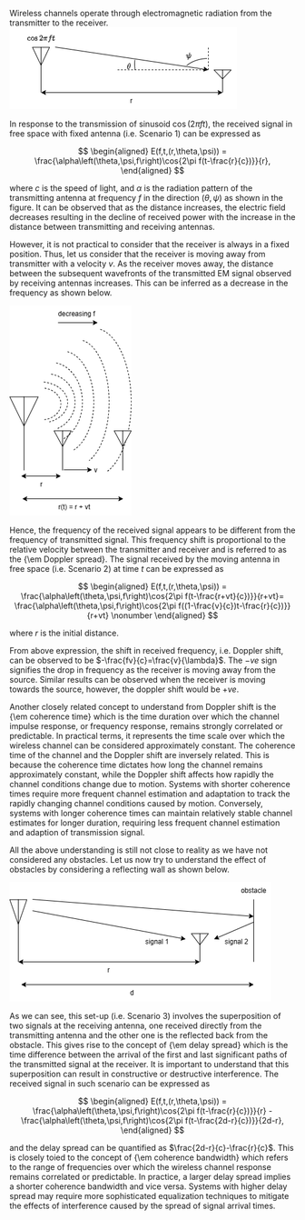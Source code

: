 Wireless channels operate through electromagnetic radiation from the transmitter to the receiver.
<img src="./images/Exp3.png">


 In response to the transmission of sinusoid  $\cos(2\pi ft)$, the received signal in free space with fixed antenna (i.e. Scenario 1) can be expressed as

$$
\begin{aligned}
E(f,t,(r,\theta,\psi)) = \frac{\alpha\left(\theta,\psi,f\right)\cos{2\pi f(t-\frac{r}{c})}}{r},
\end{aligned}
$$

where $c$ is the speed of light, and $\alpha$ is the radiation pattern of the transmitting antenna at frequency $f$ in the direction $(\theta,\psi)$ as shown in the figure. It can be observed that as the distance increases, the electric field decreases resulting in the decline of received power with the increase in the distance between transmitting and receiving antennas.


However, it is not practical to consider that the receiver is always in a fixed position. Thus, let us consider that the receiver is moving away from transmitter with a velocity $v$. As the receiver moves away, the distance between the subsequent wavefronts of the transmitted EM signal observed by receiving antennas  increases. This can be inferred as a decrease in the frequency as shown below.

<img src="./images/exp3_1.png">

Hence, the frequency of the received signal appears to be different from the frequency of transmitted signal. This frequency shift is proportional to the relative velocity between the transmitter and receiver and is referred to as the {\em Doppler spread}. The signal received  by the moving antenna in free space (i.e. Scenario 2) at time $t$ can be expressed as

$$
\begin{aligned}
E(f,t,(r,\theta,\psi)) = \frac{\alpha\left(\theta,\psi,f\right)\cos{2\pi f(t-\frac{r+vt}{c})}}{r+vt}= \frac{\alpha\left(\theta,\psi,f\right)\cos{2\pi f((1-\frac{v}{c})t-\frac{r}{c})}}{r+vt} \nonumber
\end{aligned}
$$

where $r$ is the initial distance.

From above expression, the shift in received frequency, i.e. Doppler shift, can be observed to be $-\frac{fv}{c}=\frac{v}{\lambda}$. The $-ve$ sign signifies the drop in frequency as the receiver is moving away from the source. Similar results can be observed when the receiver is moving towards the source, however, the doppler shift would be $+ve$.


Another closely related concept to understand from Doppler shift is the {\em coherence time} which is the time duration over which the channel impulse response, or frequency response, remains strongly correlated or predictable. In practical terms, it represents the time scale over which the wireless channel can be considered approximately constant. The coherence time of the channel and the Doppler shift are inversely related. This is because the coherence time dictates how long the channel remains approximately constant, while the Doppler shift affects how rapidly the channel conditions change due to motion. Systems with shorter coherence times require more frequent channel estimation and adaptation to track the rapidly changing channel conditions caused by motion. Conversely, systems with longer coherence times can maintain relatively stable channel estimates for longer duration, requiring less frequent channel estimation and adaption of transmission signal. 

All the above understanding is still not close to reality as we have not considered any obstacles. Let us now try to understand the effect of obstacles by considering a reflecting wall  as shown below.

<img src="./images/exp3_2.png">

 As we can see, this set-up (i.e. Scenario 3) involves the superposition of two signals at the receiving antenna, one received directly from the transmitting antenna and the other one is the reflected back from the obstacle. This gives rise to the concept of {\em delay spread} which is the time difference between the arrival of the first and last significant paths of the transmitted signal at the receiver. It is important to understand that this superposition can result in constructive or destructive interference. The received signal in such scenario can  be expressed as

$$
\begin{aligned}
E(f,t,(r,\theta,\psi)) = \frac{\alpha\left(\theta,\psi,f\right)\cos{2\pi f(t-\frac{r}{c})}}{r} - \frac{\alpha\left(\theta,\psi,f\right)\cos{2\pi f(t-\frac{2d-r}{c})}}{2d-r},
\end{aligned}
$$

and the delay spread can be quantified as $\frac{2d-r}{c}-\frac{r}{c}$. This is closely toied to the concept of {\em coherence bandwidth} which refers to the range of frequencies over which the wireless channel response remains correlated or predictable. In practice, a larger delay spread implies a shorter coherence bandwidth and vice versa. Systems with higher delay spread may require more sophisticated equalization techniques to mitigate the effects of interference caused by the spread of signal arrival times.
